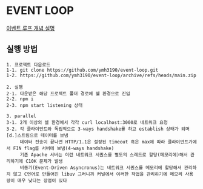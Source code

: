 # EVENT LOOP

[이벤트 루프 개념 설명](https://www.youtube.com/watch?v=8aGhZQkoFbQ)

## 실행 방법

    1. 프로젝트 다운로드
    1-1. git clone https://github.com/ymh3190/event-loop.git
    1-2. https://github.com/ymh3190/event-loop/archive/refs/heads/main.zip

    2. 실행
    2-1. 다운받은 해당 프로젝트 폴더 경로에 쉘 환경으로 진입
    2-2. npm i
    2-3. npm start listening 상태

    3. parallel
    3-1. 2개 이상의 쉘 환경에서 각각 curl localhost:3000로 네트워크 요청
    3-2. 각 클라이언트와 독립적으로 3-ways handshake를 하고 establish 상태가 되며 [d.]스트림으로 데이터를 보냄
         데이터 전송이 끝나면 HTTP/1.1은 설정된 timeout 혹은 max에 따라 클라이언트가에서 FIN flag를 서버에 보냄(4-ways handshake)
         기존 Apache 서버는 이런 네트워크 시퀀스를 별도의 스레드로 할당(메모리에)해서 관리하기에 C10K 문제가 발생
         비동기(Event-Driven Asyncronus)는 네트워크 시퀀스를 메모리에 할당해서 관리하지 않고 C언어로 만들어진 libuv 그러니까 커널에서 이러한 작업을 관리하기에 메모리 사용량이 매우 낮다는 장점이 있다
